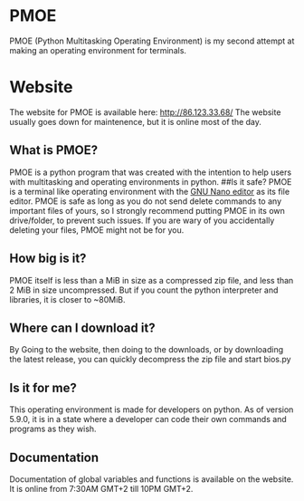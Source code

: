 # PMOE
PMOE (Python Multitasking Operating Environment) is my second attempt at making an operating environment for terminals.


# Website
The website for PMOE is available here: http://86.123.33.68/
The website usually goes down for maintenence, but it is online most of the day.

## What is PMOE?
PMOE is a python program that was created with the intention to help users with multitasking and operating environments in python.
##Is it safe?
PMOE is a terminal like operating environment with the <a href="https://www.nano-editor.org/">GNU Nano editor</a> as its file editor.
PMOE is safe as long as you do not send delete commands to any important files of yours, so I strongly recommend putting PMOE in its own drive/folder,
to prevent such issues. If you are wary of you accidentally deleting your files, PMOE might not be for you. 
## How big is it?
PMOE itself is less than a MiB in size as a compressed zip file, and less than 2 MiB in size uncompressed. But if you count the python interpreter
and libraries, it is closer to ~80MiB.
## Where can I download it?
By Going to the website, then doing to the downloads, or by downloading the latest release, you can quickly decompress the zip file and start bios.py
## Is it for me?
This operating environment is made for developers on python. As of version 5.9.0, it is in a state where a developer can code their own commands
and programs as they wish.
## Documentation
Documentation of global variables and functions is available on the website. It is online from 7:30AM GMT+2 till 10PM GMT+2.

